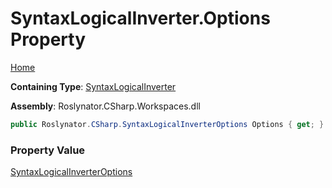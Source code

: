 # SyntaxLogicalInverter\.Options Property

[Home](../../../../README.md)

**Containing Type**: [SyntaxLogicalInverter](../README.md)

**Assembly**: Roslynator\.CSharp\.Workspaces\.dll

```csharp
public Roslynator.CSharp.SyntaxLogicalInverterOptions Options { get; }
```

### Property Value

[SyntaxLogicalInverterOptions](../../SyntaxLogicalInverterOptions/README.md)

